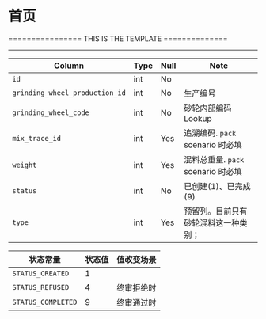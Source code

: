 # 首页

================ THIS IS THE TEMPLATE ==============

---------------------------------------------------------------------------
Column                              | Type      | Null | Note
------------------------------------|-----------|------|-------
`id`                                | int       | No   | 
`grinding_wheel_production_id`      | int       | No   | 生产编号
`grinding_wheel_code`               | int       | No   | 砂轮内部编码 Lookup
`mix_trace_id`                      | int       | Yes  | 追溯编码. `pack` scenario 时必填
`weight`                            | int       | Yes  | 混料总重量. `pack` scenario 时必填
`status`                            | int       | No   | 已创建(1)、已完成(9)
`type`                              | int       | Yes  | 预留列。目前只有砂轮混料这一种类别；

状态常量                | 状态值 | 值改变场景
------------------------|--------|------------
`STATUS_CREATED`        |   1    | 
`STATUS_REFUSED`        |   4    | 终审拒绝时 
`STATUS_COMPLETED`      |   9    | 终审通过时
